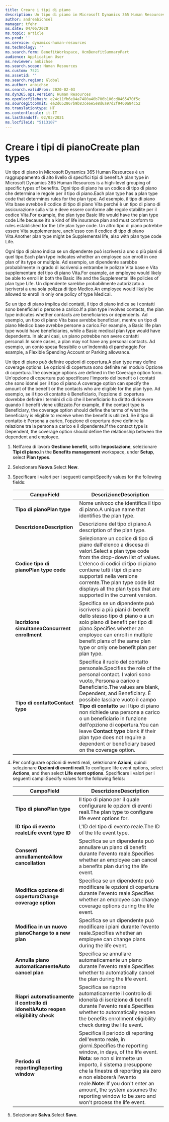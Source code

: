 ```yaml
---
title: Creare i tipi di piano
description: Un tipo di piano in Microsoft Dynamics 365 Human Resources è un raggruppamento di alto livello di specifici tipi di benefit. Ogni tipo di piano ha un codice di tipo di piano che determina le regole per il tipo di piano.
author: andreabichsel
manager: tfehr
ms.date: 04/06/2020
ms.topic: article
ms.prod: ''
ms.service: dynamics-human-resources
ms.technology: ''
ms.search.form: BenefitWorkspace, HcmBenefitSummaryPart
audience: Application User
ms.reviewer: anbichse
ms.search.scope: Human Resources
ms.custom: 7521
ms.assetid: ''
ms.search.region: Global
ms.author: anbichse
ms.search.validFrom: 2020-02-03
ms.dyn365.ops.version: Human Resources
ms.openlocfilehash: e24c11fb6e84a7480a40b706b106cd8465470f5c
ms.sourcegitcommit: ea2d652867b9b83ce6e5e8d6a97d2f9460a84c52
ms.translationtype: HT
ms.contentlocale: it-IT
ms.lasthandoff: 02/03/2021
ms.locfileid: "5113107"
---
```

# <a name="create-plan-types"></a><span data-ttu-id="d2d96-104">Creare i tipi di piano</span><span class="sxs-lookup"><span data-stu-id="d2d96-104">Create plan types</span></span>

<span data-ttu-id="d2d96-105">Un tipo di piano in Microsoft Dynamics 365 Human Resources è un raggruppamento di alto livello di specifici tipi di benefit.</span><span class="sxs-lookup"><span data-stu-id="d2d96-105">A plan type in Microsoft Dynamics 365 Human Resources is a high-level grouping of specific types of benefits.</span></span> <span data-ttu-id="d2d96-106">Ogni tipo di piano ha un codice di tipo di piano che determina le regole per il tipo di piano.</span><span class="sxs-lookup"><span data-stu-id="d2d96-106">Each plan type has a plan type code that determines rules for the plan type.</span></span> <span data-ttu-id="d2d96-107">Ad esempio, il tipo di piano Vita base avrebbe il codice di tipo di piano Vita perché è un tipo di piano di assicurazione sulla vita e deve essere conforme alle regole stabilite per il codice Vita.</span><span class="sxs-lookup"><span data-stu-id="d2d96-107">For example, the plan type Basic life would have the plan type code Life because it’s a kind of life insurance plan and must conform to rules established for the Life plan type code.</span></span> <span data-ttu-id="d2d96-108">Un altro tipo di piano potrebbe essere Vita supplementare, anch'esso con il codice di tipo di piano Vita.</span><span class="sxs-lookup"><span data-stu-id="d2d96-108">Another plan type might be Supplemental life, also with plan type code Life.</span></span>

<span data-ttu-id="d2d96-109">Ogni tipo di piano indica se un dipendente può iscriversi a uno o più piani di quel tipo.</span><span class="sxs-lookup"><span data-stu-id="d2d96-109">Each plan type indicates whether an employee can enroll in one plan of its type or multiple.</span></span> <span data-ttu-id="d2d96-110">Ad esempio, un dipendente sarebbe probabilmente in grado di iscriversi a entrambe le polizze Vita base e Vita supplementare del tipo di piano Vita.</span><span class="sxs-lookup"><span data-stu-id="d2d96-110">For example, an employee would likely be able to enroll in both the Basic life and the Supplemental life policies of plan type Life.</span></span> <span data-ttu-id="d2d96-111">Un dipendente sarebbe probabilmente autorizzato a iscriversi a una sola polizza di tipo Medico.</span><span class="sxs-lookup"><span data-stu-id="d2d96-111">An employee would likely be allowed to enroll in only one policy of type Medical.</span></span>

<span data-ttu-id="d2d96-112">Se un tipo di piano implica dei contatti, il tipo di piano indica se i contatti sono beneficiari o persone a carico.</span><span class="sxs-lookup"><span data-stu-id="d2d96-112">If a plan type involves contacts, the plan type indicates whether contacts are beneficiaries or dependents.</span></span> <span data-ttu-id="d2d96-113">Ad esempio, un tipo di piano Vita base avrebbe beneficiari, mentre un tipo di piano Medico base avrebbe persone a carico.</span><span class="sxs-lookup"><span data-stu-id="d2d96-113">For example, a Basic life plan type would have beneficiaries, while a Basic medical plan type would have dependents.</span></span> <span data-ttu-id="d2d96-114">In alcuni casi, un piano potrebbe non avere contatti personali.</span><span class="sxs-lookup"><span data-stu-id="d2d96-114">In some cases, a plan may not have any personal contacts.</span></span> <span data-ttu-id="d2d96-115">Ad esempio, un conto spesa flessibile o un'indennità di parcheggio.</span><span class="sxs-lookup"><span data-stu-id="d2d96-115">For example, a Flexible Spending Account or Parking allowance.</span></span>

<span data-ttu-id="d2d96-116">Un tipo di piano può definire opzioni di copertura.</span><span class="sxs-lookup"><span data-stu-id="d2d96-116">A plan type may define coverage options.</span></span> <span data-ttu-id="d2d96-117">Le opzioni di copertura sono definite nel modulo Opzione di copertura.</span><span class="sxs-lookup"><span data-stu-id="d2d96-117">The coverage options are defined in the Coverage option form.</span></span> <span data-ttu-id="d2d96-118">Un'opzione di copertura può specificare l'importo del benefit o i contatti che sono idonei per il tipo di piano.</span><span class="sxs-lookup"><span data-stu-id="d2d96-118">A coverage option can specify the amount of the benefit or the contacts who are eligible for the plan type.</span></span> <span data-ttu-id="d2d96-119">Ad esempio, se il tipo di contatto è Beneficiario, l'opzione di copertura dovrebbe definire i termini di ciò che il beneficiario ha diritto di ricevere quando il benefit viene utilizzato.</span><span class="sxs-lookup"><span data-stu-id="d2d96-119">For example, if the contact type is Beneficiary, the coverage option should define the terms of what the beneficiary is eligible to receive when the benefit is utilized.</span></span> <span data-ttu-id="d2d96-120">Se il tipo di contatto è Persona a carico, l'opzione di copertura deve definire la relazione tra la persona a carico e il dipendente.</span><span class="sxs-lookup"><span data-stu-id="d2d96-120">If the contact type is Dependent, the coverage option should define the relationship between the dependent and employee.</span></span> 

1. <span data-ttu-id="d2d96-121">Nell'area di lavoro **Gestione benefit**, sotto **Impostazione**, selezionare **Tipi di piano**.</span><span class="sxs-lookup"><span data-stu-id="d2d96-121">In the **Benefits management** workspace, under **Setup**, select **Plan types**.</span></span>

2. <span data-ttu-id="d2d96-122">Selezionare **Nuovo**.</span><span class="sxs-lookup"><span data-stu-id="d2d96-122">Select **New**.</span></span>

3. <span data-ttu-id="d2d96-123">Specificare i valori per i seguenti campi:</span><span class="sxs-lookup"><span data-stu-id="d2d96-123">Specify values for the following fields:</span></span>

   | <span data-ttu-id="d2d96-124">Campo</span><span class="sxs-lookup"><span data-stu-id="d2d96-124">Field</span></span> | <span data-ttu-id="d2d96-125">Descrizione</span><span class="sxs-lookup"><span data-stu-id="d2d96-125">Description</span></span> |
   | --- | --- |
   | <span data-ttu-id="d2d96-126">**Tipo di piano**</span><span class="sxs-lookup"><span data-stu-id="d2d96-126">**Plan type**</span></span> | <span data-ttu-id="d2d96-127">Nome univoco che identifica il tipo di piano.</span><span class="sxs-lookup"><span data-stu-id="d2d96-127">A unique name that identifies the plan type.</span></span> |
   | <span data-ttu-id="d2d96-128">**Descrizione**</span><span class="sxs-lookup"><span data-stu-id="d2d96-128">**Description**</span></span> | <span data-ttu-id="d2d96-129">Descrizione del tipo di piano.</span><span class="sxs-lookup"><span data-stu-id="d2d96-129">A description of the plan type.</span></span> |
   | <span data-ttu-id="d2d96-130">**Codice tipo di piano**</span><span class="sxs-lookup"><span data-stu-id="d2d96-130">**Plan type code**</span></span> | <span data-ttu-id="d2d96-131">Selezionare un codice di tipo di piano dall'elenco a discesa di valori.</span><span class="sxs-lookup"><span data-stu-id="d2d96-131">Select a plan type code from the drop-down list of values.</span></span> <span data-ttu-id="d2d96-132">L'elenco di codici di tipo di piano contiene tutti i tipi di piano supportati nella versione corrente.</span><span class="sxs-lookup"><span data-stu-id="d2d96-132">The plan type code list displays all the plan types that are supported in the current version.</span></span> |
   | <span data-ttu-id="d2d96-133">**Iscrizione simultanea**</span><span class="sxs-lookup"><span data-stu-id="d2d96-133">**Concurrent enrollment**</span></span> | <span data-ttu-id="d2d96-134">Specifica se un dipendente può iscriversi a più piani di benefit dello stesso tipo di piano o a un solo piano di benefit per tipo di piano.</span><span class="sxs-lookup"><span data-stu-id="d2d96-134">Specifies whether an employee can enroll in multiple benefit plans of the same plan type or only one benefit plan per plan type.</span></span> |
   | <span data-ttu-id="d2d96-135">**Tipo di contatto**</span><span class="sxs-lookup"><span data-stu-id="d2d96-135">**Contact type**</span></span> | <span data-ttu-id="d2d96-136">Specifica il ruolo del contatto personale.</span><span class="sxs-lookup"><span data-stu-id="d2d96-136">Specifies the role of the personal contact.</span></span> <span data-ttu-id="d2d96-137">I valori sono vuoto, Persona a carico e Beneficiario.</span><span class="sxs-lookup"><span data-stu-id="d2d96-137">The values are blank, Dependent, and Beneficiary.</span></span> <span data-ttu-id="d2d96-138">È possibile lasciare vuoto il campo **Tipo di contatto** se il tipo di piano non richiede una persona a carico o un beneficiario in funzione dell'opzione di copertura.</span><span class="sxs-lookup"><span data-stu-id="d2d96-138">You can leave **Contact type** blank if their plan type does not require a dependent or beneficiary based on the coverage option.</span></span> |

4. <span data-ttu-id="d2d96-139">Per configurare opzioni di eventi reali, selezionare **Azioni**, quindi selezionare **Opzioni di eventi reali**.</span><span class="sxs-lookup"><span data-stu-id="d2d96-139">To configure life event options, select **Actions**, and then select **Life event options**.</span></span> <span data-ttu-id="d2d96-140">Specificare i valori per i seguenti campi:</span><span class="sxs-lookup"><span data-stu-id="d2d96-140">Specify values for the following fields:</span></span>

   | <span data-ttu-id="d2d96-141">Campo</span><span class="sxs-lookup"><span data-stu-id="d2d96-141">Field</span></span> | <span data-ttu-id="d2d96-142">Descrizione</span><span class="sxs-lookup"><span data-stu-id="d2d96-142">Description</span></span> |
   | --- | --- |
   | <span data-ttu-id="d2d96-143">**Tipo di piano**</span><span class="sxs-lookup"><span data-stu-id="d2d96-143">**Plan type**</span></span> | <span data-ttu-id="d2d96-144">Il tipo di piano per il quale configurare le opzioni di eventi reali.</span><span class="sxs-lookup"><span data-stu-id="d2d96-144">The plan type to configure life event options for.</span></span> |
   | <span data-ttu-id="d2d96-145">**ID tipo di evento reale**</span><span class="sxs-lookup"><span data-stu-id="d2d96-145">**Life event type ID**</span></span> | <span data-ttu-id="d2d96-146">L'ID del tipo di evento reale.</span><span class="sxs-lookup"><span data-stu-id="d2d96-146">The ID of the life event type.</span></span> |
   | <span data-ttu-id="d2d96-147">**Consenti annullamento**</span><span class="sxs-lookup"><span data-stu-id="d2d96-147">**Allow cancellation**</span></span> | <span data-ttu-id="d2d96-148">Specifica se un dipendente può annullare un piano di benefit durante l'evento reale.</span><span class="sxs-lookup"><span data-stu-id="d2d96-148">Specifies whether an employee can cancel a benefits plan during the life event.</span></span> |
   | <span data-ttu-id="d2d96-149">**Modifica opzione di copertura**</span><span class="sxs-lookup"><span data-stu-id="d2d96-149">**Change coverage option**</span></span> | <span data-ttu-id="d2d96-150">Specifica se un dipendente può modificare le opzioni di copertura durante l'evento reale.</span><span class="sxs-lookup"><span data-stu-id="d2d96-150">Specifies whether an employee can change coverage options during the life event.</span></span> |
   | <span data-ttu-id="d2d96-151">**Modifica in un nuovo piano**</span><span class="sxs-lookup"><span data-stu-id="d2d96-151">**Change to a new plan**</span></span> | <span data-ttu-id="d2d96-152">Specifica se un dipendente può modificare i piani durante l'evento reale.</span><span class="sxs-lookup"><span data-stu-id="d2d96-152">Specifies whether an employee can change plans during the life event.</span></span> |
   | <span data-ttu-id="d2d96-153">**Annulla piano automaticamente**</span><span class="sxs-lookup"><span data-stu-id="d2d96-153">**Auto cancel plan**</span></span> | <span data-ttu-id="d2d96-154">Specifica se annullare automaticamente un piano durante l'evento reale.</span><span class="sxs-lookup"><span data-stu-id="d2d96-154">Specifies whether to automatically cancel the plan during the life event.</span></span> |
   | <span data-ttu-id="d2d96-155">**Riapri automaticamente il controllo di idoneità**</span><span class="sxs-lookup"><span data-stu-id="d2d96-155">**Auto reopen eligibility check**</span></span> | <span data-ttu-id="d2d96-156">Specifica se riaprire automaticamente il controllo di idoneità di iscrizione di benefit durante l'evento reale.</span><span class="sxs-lookup"><span data-stu-id="d2d96-156">Specifies whether to automatically reopen the benefits enrollment eligibility check during the life event.</span></span> |
   | <span data-ttu-id="d2d96-157">**Periodo di reporting**</span><span class="sxs-lookup"><span data-stu-id="d2d96-157">**Reporting window**</span></span> | <span data-ttu-id="d2d96-158">Specifica il periodo di reporting dell'evento reale, in giorni.</span><span class="sxs-lookup"><span data-stu-id="d2d96-158">Specifies the reporting window, in days, of the life event.</span></span> <span data-ttu-id="d2d96-159">**Nota**: se non si immette un importo, il sistema presuppone che la finestra di reporting sia zero e non elaborerà l'evento reale.</span><span class="sxs-lookup"><span data-stu-id="d2d96-159">**Note**: If you don't enter an amount, the system assumes the reporting window to be zero and won't process the life event.</span></span> |

5. <span data-ttu-id="d2d96-160">Selezionare **Salva**.</span><span class="sxs-lookup"><span data-stu-id="d2d96-160">Select **Save**.</span></span> 
